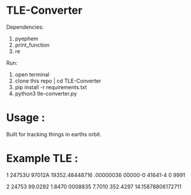 # TLE-Converter

Dependencies:
   1. pyephem
   2. print_function
   3. re

Run: 
   1. open terminal
   2. clone this repo | cd TLE-Converter
   3. pip install -r requirements.txt
   4. python3 tle-converter.py

# Usage : 
Built for tracking things in earths orbit. 

# Example TLE :
1 24753U 97012A   19352.48448716  .00000036  00000-0  41641-4 0  9991

2 24753  99.0292   1.8470 0008835   7.7010 352.4297 14.15878806172711
